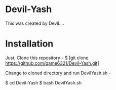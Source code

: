 # Devil-Yash
This was created by Devil....
# **Installation**
Just, Clone this repository -
$ [git clone https://github.com/game6321/Devil-Yash.git]


Change to cloned directory and run DevilYash.sh -


$ cd Devil-Yash
$ bash DevilYash.sh
